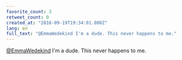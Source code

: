 ```yaml
---
favorite_count: 3
retweet_count: 0
created_at: "2018-09-19T19:34:01.000Z"
lang: en
full_text: "@EmmaWedekind I'm a dude. This never happens to me."
---
```


[@EmmaWedekind](https://twitter.com/EmmaWedekind) I'm a dude. This never happens
to me.
